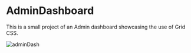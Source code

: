 # AdminDashboard

This is a small project of an Admin dashboard showcasing the use of Grid CSS.

![adminDash](https://github.com/MisterCage840/AdminDashboard/assets/126205913/0e9c0abb-4936-4d3a-89d3-4ad15b53153b)

